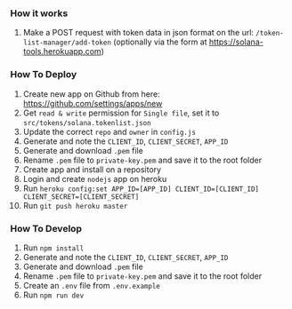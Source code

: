 ### How it works
1. Make a POST request with token data in json format on the url: `/token-list-manager/add-token` (optionally via the form at https://solana-tools.herokuapp.com)

### How To Deploy

1. Create new app on Github from here: https://github.com/settings/apps/new
2. Get `read & write` permission for `Single file`, set it to `src/tokens/solana.tokenlist.json`
3. Update the correct `repo` and `owner` in `config.js`
4. Generate and note the `CLIENT_ID`, `CLIENT_SECRET`, `APP_ID`
5. Generate and download `.pem` file
7. Rename `.pem` file to `private-key.pem` and save it to the root folder
8. Create app and install on a repository
9. Login and create `nodejs` app on heroku
10. Run `heroku config:set APP_ID=[APP_ID] CLIENT_ID=[CLIENT_ID] CLIENT_SECRET=[CLIENT_SECRET]`
11. Run `git push heroku master`


### How To Develop

1. Run `npm install`
2. Generate and note the `CLIENT_ID`, `CLIENT_SECRET`, `APP_ID`
3. Generate and download `.pem` file
4. Rename `.pem` file to `private-key.pem` and save it to the root folder
5. Create an `.env` file from `.env.example`
6. Run `npm run dev`
